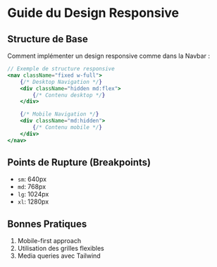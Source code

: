 # Guide du Design Responsive

## Structure de Base
Comment implémenter un design responsive comme dans la Navbar :

```jsx
// Exemple de structure responsive
<nav className="fixed w-full">
    {/* Desktop Navigation */}
    <div className="hidden md:flex">
        {/* Contenu desktop */}
    </div>

    {/* Mobile Navigation */}
    <div className="md:hidden">
        {/* Contenu mobile */}
    </div>
</nav>
```

## Points de Rupture (Breakpoints)
- `sm`: 640px
- `md`: 768px
- `lg`: 1024px
- `xl`: 1280px

## Bonnes Pratiques
1. Mobile-first approach
2. Utilisation des grilles flexibles
3. Media queries avec Tailwind
